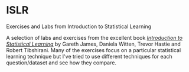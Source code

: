 # ISLR
Exercises and Labs from Introduction to Statistical Learning

A selection of labs and exercises from the excellent book [_Introduction to Statistical Learning_](http://www-bcf.usc.edu/~gareth/ISL/) by Gareth James, Daniela Witten, Trevor Hastie and Robert Tibshirani.
Many of the exercises focus on a particular statistical learning technique but I've tried to use different techniques for each question/dataset
and see how they compare.

